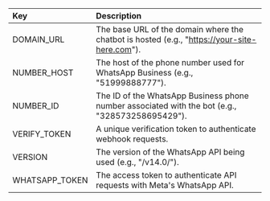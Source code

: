    Key            |Description
   :---           |:---
   DOMAIN_URL     |The base URL of the domain where the chatbot is hosted (e.g., "https://your-site-here.com").
   NUMBER_HOST    |The host of the phone number used for WhatsApp Business (e.g., "51999888777").
   NUMBER_ID      |The ID of the WhatsApp Business phone number associated with the bot (e.g., "328573258695429").
   VERIFY_TOKEN   |A unique verification token to authenticate webhook requests.
   VERSION        |The version of the WhatsApp API being used (e.g., "/v14.0/").
   WHATSAPP_TOKEN |The access token to authenticate API requests with Meta's WhatsApp API.